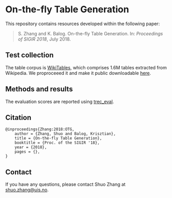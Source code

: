 # On-the-fly Table Generation

This repository contains resources developed within the following paper:

> S. Zhang and K. Balog. On-the-fly Table Generation. In: *Proceedings of SIGIR 2018*, July 2018.


## Test collection

The table corpus is [WikiTables](http://websail-fe.cs.northwestern.edu/TabEL/), which comprises 1.6M tables extracted from Wikipedia. We proproceeed it and make it public downloadable [here](http://iai.group/downloads/smart_table/WP_tables.zip).



## Methods and results

The evaluation scores are reported using [trec_eval](https://github.com/usnistgov/trec_eval).


## Citation
```
@inproceedings{Zhang:2018:OTG,
    author = {Zhang, Shuo and Balog, Krisztian},
    title = {On-the-fly Table Generation},
    booktitle = {Proc. of the SIGIR '18},
    year = {2018},
    pages = {},
}
```

## Contact
If you have any questions, please contact Shuo Zhang at shuo.zhang@uis.no.
